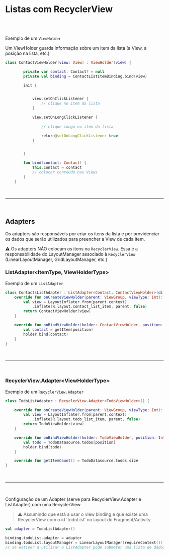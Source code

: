 # Listas com RecyclerView
<br>
<br>

Exemplo de um `ViewHolder`

Um ViewHolder guarda informação sobre um item da lista (a View, a posição na lista, etc.)
```kt
class ContactViewHolder(view: View) : ViewHolder(view) {

        private var contact: Contact? = null
        private val binding = ContactListItemBinding.bind(view)

        init {


            view.setOnClickListener {
                // clique no item da lista
            }

            view.setOnLongClickListener {
                
                // clique longo no item da lista

                return@setOnLongClickListener true
            }


        }

        fun bind(contact: Contact) {
            this.contact = contact
            // colocar conteúdo nas Views
        }
    }
```
<br>

---
<br>

## Adapters

Os adapters são responsáveis por criar os itens da lista e por providenciar os dados que serão utilizados para preencher a View de cada item.

⚠️ Os adapters NÃO colocam os itens na `RecyclerView`. Essa é a responsabilidade do LayoutManager associado à `RecyclerView` (LinearLayoutManager, GridLayoutManager, etc.)

### ListAdapter\<ItemType, ViewHolderType\>

Exemplo de um `ListAdapter`
```kt
class ContactsListAdapter : ListAdapter<Contact, ContactViewHolder>(differ) {
    override fun onCreateViewHolder(parent: ViewGroup, viewType: Int): ContactViewHolder {
        val view = LayoutInflater.from(parent.context)
            .inflate(R.layout.contact_list_item, parent, false)
        return ContactViewHolder(view)
    }

    override fun onBindViewHolder(holder: ContactViewHolder, position: Int) {
        val contact = getItem(position)
        holder.bind(contact)
    }
}
```
<br>

---
<br>

### RecyclerView.Adapter\<ViewHolderType\>
Exemplo de um `RecyclerView.Adapter`
```kt
class TodoListAdapter : RecyclerView.Adapter<TodoViewHolder>() {

    override fun onCreateViewHolder(parent: ViewGroup, viewType: Int): TodoViewHolder {
        val view = LayoutInflater.from(parent.context)
            .inflate(R.layout.todo_list_item, parent, false)
        return TodoViewHolder(view)
    }

    override fun onBindViewHolder(holder: TodoViewHolder, position: Int) {
        val todo = TodoDatasource.todos[position]
        holder.bind(todo)
    }

    override fun getItemCount() = TodoDatasource.todos.size
}
```
<br>

---
<br>

Configuração de um Adapter (serve para RecyclerView.Adapter e ListAdapter) com uma RecyclerView
> ⚠ Assumindo que está a usar o view binding e que existe uma RecyclerView com o id 'todoList' no layout do Fragment/Activity
```kt
val adapter = TodoListAdapter()

binding.todoList.adapter = adapter
binding.todoList.layoutManager = LinearLayoutManager(requireContext())
// se estiver a utilizar o ListAdapter pode submeter uma lista de dados com: adapter.submitList(...)
```
